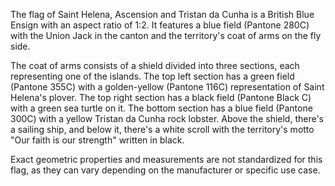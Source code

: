 The flag of Saint Helena, Ascension and Tristan da Cunha is a British Blue Ensign with an aspect ratio of 1:2. It features a blue field (Pantone 280C) with the Union Jack in the canton and the territory's coat of arms on the fly side.

The coat of arms consists of a shield divided into three sections, each representing one of the islands. The top left section has a green field (Pantone 355C) with a golden-yellow (Pantone 116C) representation of Saint Helena's plover. The top right section has a black field (Pantone Black C) with a green sea turtle on it. The bottom section has a blue field (Pantone 300C) with a yellow Tristan da Cunha rock lobster. Above the shield, there's a sailing ship, and below it, there's a white scroll with the territory's motto "Our faith is our strength" written in black.

Exact geometric properties and measurements are not standardized for this flag, as they can vary depending on the manufacturer or specific use case.